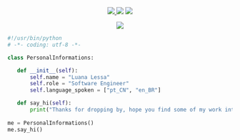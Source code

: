 <p align = "center" > 
<a href="https://www.linkedin.com/in/luanalessa/"><img src = "https://img.shields.io/badge/-luanalessa-blue?style=flat-square&logo=Linkedin&logoColor=white&link=https://www.linkedin.com/in/luanalessa/)" /> </a>
<a href="mailto:lessalsn@gmail.com"><img src = "https://img.shields.io/badge/-lessalsn@gmail.com-c14438?style=flat-square&logo=Gmail&logoColor=white&link=mailto:lessalsn@gmail.com)](mailto:kanna6501@gmail.com" /></a>
<a href="https://www.instagram.com/lessalsn/"><img src = "https://img.shields.io/badge/-lessalsn-purple?style=flat-square&logo=instagram&logoColor=white&link=https://instagram.com/lessalsn/)" /></a>
</p>
<p align = "center" >
<a href="https://github.com/DenverCoder1/readme-typing-svg"><img src="https://readme-typing-svg.herokuapp.com?lines=✋+Hello+World+!&center=true&title_color=79c0ff"></a>
</p>  

<!-- <p align="justify">My name is Luana Lessa, but you can call me Lessa. I'm from Ceara 🌵, Brazil, and I'm  passionate about programming. I'm currently working as an aspiring full stack developer at <a href="https://sejaalphaedtech.org.br/">Alpha EdTech</a>. I also like to spend time learning new stuff and debating about social issues on <a href="https://www.instagram.com/coletivodonzelinha/">Coletivo Donzelinha</a>. </p></br>
 -->
  
 
 ```python
#!/usr/bin/python
# -*- coding: utf-8 -*-

class PersonalInformations:

    def __init__(self):
        self.name = "Luana Lessa"
        self.role = "Software Engineer"
        self.language_spoken = ["pt_CN", "en_BR"]

    def say_hi(self):
        print("Thanks for dropping by, hope you find some of my work interesting.")
        
me = PersonalInformations()
me.say_hi()
```

